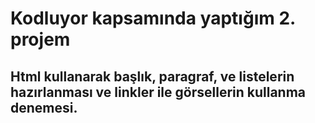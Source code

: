 # Kodluyor kapsamında yaptığım 2. projem
## Html kullanarak başlık, paragraf, ve listelerin hazırlanması ve linkler ile görsellerin kullanma denemesi.
